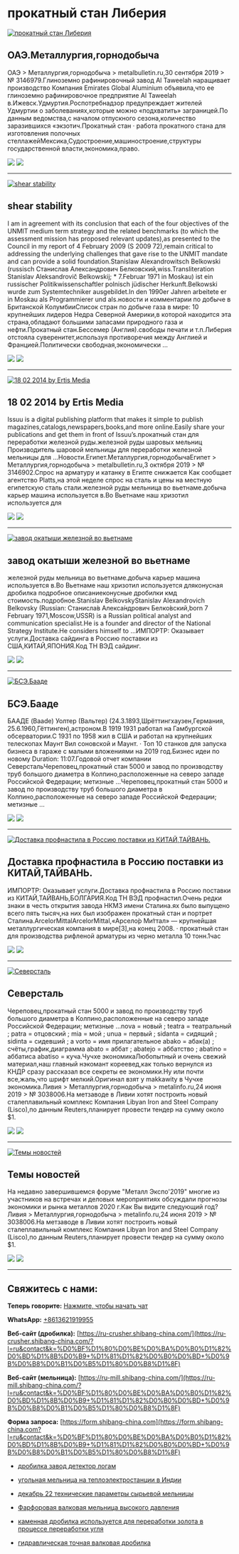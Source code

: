# прокатный стан Либерия

<a href="https://swt.shibang-china.com/?l=ru&img&k=%D0%BF%D1%80%D0%BE%D0%BA%D0%B0%D1%82%D0%BD%D1%8B%D0%B9+%D1%81%D1%82%D0%B0%D0%BD+%D0%9B%D0%B8%D0%B1%D0%B5%D1%80%D0%B8%D1%8F" target="_blank">![прокатный стан Либерия](http://static.shibang-china.com/all-800x300/1041.jpg)</a>

## ОАЭ.Металлургия,горнодобыча
ОАЭ &gt; Металлургия,горнодобыча &gt; metalbulletin.ru,30 сентября 2019 &gt; № 3146979.Глиноземно рафинировочный завод Al Taweelah наращивает производство Компания Emirates Global Aluminium объявила,что ее глиноземно рафинировочное предприятие Al Taweelah в.Ижевск.Удмуртия.Роспотребнадзор предупреждает жителей Удмуртии о заболеваниях,которые можно &#171;подхватить&#187; заграницей.По данным ведомства,с началом отпускного сезона,количество заразившихся &#171;экзотич.Прокатный стан&nbsp;&#0183;&#32;работа прокатного стана для изготовления полочных стеллажейМексика,Судостроение,машиностроение,структуры государственной власти,экономика,право.


<a href="https://whatsapp.shibangsoft.com/WhatsApp.php" target="_blank" title="WhatsApp">![](http://static.shibang-china.com/icon/whatsapp.png)</a> <a href="https://swt.shibang-china.com/?l=ru&icon&k=%D0%BF%D1%80%D0%BE%D0%BA%D0%B0%D1%82%D0%BD%D1%8B%D0%B9+%D1%81%D1%82%D0%B0%D0%BD+%D0%9B%D0%B8%D0%B1%D0%B5%D1%80%D0%B8%D1%8F" target="_blank">![](http://static.shibang-china.com/icon/chat-ru.png)</a>

---

<a href="https://swt.shibang-china.com/?l=ru&img&k=%D0%BF%D1%80%D0%BE%D0%BA%D0%B0%D1%82%D0%BD%D1%8B%D0%B9+%D1%81%D1%82%D0%B0%D0%BD+%D0%9B%D0%B8%D0%B1%D0%B5%D1%80%D0%B8%D1%8F" target="_blank">![shear stability](http://static.shibang-china.com/all-800x300/185.jpg)</a>

## shear stability
I am in agreement with its conclusion that each of the four objectives of the UNMIT medium term strategy and the related benchmarks (to which the assessment mission has proposed relevant updates),as presented to the Council in my report of 4 February 2009 (S 2009 72),remain critical to addressing the underlying challenges that gave rise to the UNMIT mandate and can provide a solid foundation.Stanislaw Alexandrowitsch Belkowski (russisch Станислав Александрович Белковский,wiss.Transliteration Stanislav Aleksandrovič Belkowskij; * 7.Februar 1971 in Moskau) ist ein russischer Politikwissenschaftler polnisch j&#252;discher Herkunft.Belkowski wurde zum Systemtechniker ausgebildet.In den 1990er Jahren arbeitete er in Moskau als Programmierer und als.новости и комментарии по добыче в Британской КолумбииСписок стран по добыче газа в мире: 10 крупнейших лидеров Недра Северной Америки,в которой находится эта страна,обладают большими запасами природного газа и нефти.Прокатный стан.Бессемер (Англия).свободы печати и т.п.Либерия отстояла суверенитет,используя противоречия между Англией и Францией.Политически свободная,экономически …


<a href="https://whatsapp.shibangsoft.com/WhatsApp.php" target="_blank" title="WhatsApp">![](http://static.shibang-china.com/icon/whatsapp.png)</a> <a href="https://swt.shibang-china.com/?l=ru&icon&k=%D0%BF%D1%80%D0%BE%D0%BA%D0%B0%D1%82%D0%BD%D1%8B%D0%B9+%D1%81%D1%82%D0%B0%D0%BD+%D0%9B%D0%B8%D0%B1%D0%B5%D1%80%D0%B8%D1%8F" target="_blank">![](http://static.shibang-china.com/icon/chat-ru.png)</a>

---

<a href="https://swt.shibang-china.com/?l=ru&img&k=%D0%BF%D1%80%D0%BE%D0%BA%D0%B0%D1%82%D0%BD%D1%8B%D0%B9+%D1%81%D1%82%D0%B0%D0%BD+%D0%9B%D0%B8%D0%B1%D0%B5%D1%80%D0%B8%D1%8F" target="_blank">![18 02 2014 by Ertis Media](http://static.shibang-china.com/all-800x300/1274.jpg)</a>

## 18 02 2014 by Ertis Media
Issuu is a digital publishing platform that makes it simple to publish magazines,catalogs,newspapers,books,and more online.Easily share your publications and get them in front of Issuu’s.прокатный стан для переработки железной руды.железной руды шаровых мельниц Производитель шаровой мельницы для переработки железной мельницы для …Новости.Египет.Металлургия,горнодобычаЕгипет &gt; Металлургия,горнодобыча &gt; metalbulletin.ru,3 октября 2019 &gt; № 3146902.Спрос на арматуру и катанку в Египте снижается Как сообщает агентство Platts,на этой неделе спрос на сталь и цены на местную египетскую сталь стали.железной руды мельница во вьетнаме.добыча карьер машина используется в.Во Вьетнаме наш хризотил используется для


<a href="https://whatsapp.shibangsoft.com/WhatsApp.php" target="_blank" title="WhatsApp">![](http://static.shibang-china.com/icon/whatsapp.png)</a> <a href="https://swt.shibang-china.com/?l=ru&icon&k=%D0%BF%D1%80%D0%BE%D0%BA%D0%B0%D1%82%D0%BD%D1%8B%D0%B9+%D1%81%D1%82%D0%B0%D0%BD+%D0%9B%D0%B8%D0%B1%D0%B5%D1%80%D0%B8%D1%8F" target="_blank">![](http://static.shibang-china.com/icon/chat-ru.png)</a>

---

<a href="https://swt.shibang-china.com/?l=ru&img&k=%D0%BF%D1%80%D0%BE%D0%BA%D0%B0%D1%82%D0%BD%D1%8B%D0%B9+%D1%81%D1%82%D0%B0%D0%BD+%D0%9B%D0%B8%D0%B1%D0%B5%D1%80%D0%B8%D1%8F" target="_blank">![завод окатыши железной во вьетнаме](http://static.shibang-china.com/all-800x300/1097.jpg)</a>

## завод окатыши железной во вьетнаме
железной руды мельница во вьетнаме.добыча карьер машина используется в.Во Вьетнаме наш хризотил используется дляконусная дробилка подробное описаниеконусные дробилки кмд стоимость.подробное.Stanislav BelkovskyStanislav Alexandrovich Belkovsky (Russian: Станисла́в Алекса́ндрович Белко́вский,born 7 February 1971,Moscow,USSR) is a Russian political analyst and communication specialist.He is a founder and director of the National Strategy Institute.He considers himself to …ИМПОРТР: Оказывает услуги.Доставка сайдинга в Россию поставки из США,КИТАЙ,ЯПОНИЯ.Код ТН ВЭД сайдинг.


<a href="https://whatsapp.shibangsoft.com/WhatsApp.php" target="_blank" title="WhatsApp">![](http://static.shibang-china.com/icon/whatsapp.png)</a> <a href="https://swt.shibang-china.com/?l=ru&icon&k=%D0%BF%D1%80%D0%BE%D0%BA%D0%B0%D1%82%D0%BD%D1%8B%D0%B9+%D1%81%D1%82%D0%B0%D0%BD+%D0%9B%D0%B8%D0%B1%D0%B5%D1%80%D0%B8%D1%8F" target="_blank">![](http://static.shibang-china.com/icon/chat-ru.png)</a>

---

<a href="https://swt.shibang-china.com/?l=ru&img&k=%D0%BF%D1%80%D0%BE%D0%BA%D0%B0%D1%82%D0%BD%D1%8B%D0%B9+%D1%81%D1%82%D0%B0%D0%BD+%D0%9B%D0%B8%D0%B1%D0%B5%D1%80%D0%B8%D1%8F" target="_blank">![БСЭ.Бааде](http://static.shibang-china.com/all-800x300/318.jpg)</a>

## БСЭ.Бааде
БААДЕ (Baade) Уолтер (Вальтер) (24.3.1893,Шрёттингхаузен,Германия, 25.6.1960,Гёттинген),астроном.В 1919 1931 работал на Гамбургской обсерватории.С 1931 по 1958 жил в США и работал на крупнейших телескопах Маунт Вил соновской и Маунт.&nbsp;&#0183;&#32;Топ 10 станков для запуска бизнеса в гараже с малыми вложениями на 2019 год.Бизнес идеи по новому Duration: 11:07.Годовой отчет компании СеверстальЧереповец,прокатный стан 5000 и завод по производству труб большого диаметра в Колпино,расположенные на северо западе Российской Федерации; метизные …Череповец,прокатный стан 5000 и завод по производству труб большого диаметра в Колпино,расположенные на северо западе Российской Федерации; метизные …


<a href="https://whatsapp.shibangsoft.com/WhatsApp.php" target="_blank" title="WhatsApp">![](http://static.shibang-china.com/icon/whatsapp.png)</a> <a href="https://swt.shibang-china.com/?l=ru&icon&k=%D0%BF%D1%80%D0%BE%D0%BA%D0%B0%D1%82%D0%BD%D1%8B%D0%B9+%D1%81%D1%82%D0%B0%D0%BD+%D0%9B%D0%B8%D0%B1%D0%B5%D1%80%D0%B8%D1%8F" target="_blank">![](http://static.shibang-china.com/icon/chat-ru.png)</a>

---

<a href="https://swt.shibang-china.com/?l=ru&img&k=%D0%BF%D1%80%D0%BE%D0%BA%D0%B0%D1%82%D0%BD%D1%8B%D0%B9+%D1%81%D1%82%D0%B0%D0%BD+%D0%9B%D0%B8%D0%B1%D0%B5%D1%80%D0%B8%D1%8F" target="_blank">![Доставка профнастила в Россию поставки из КИТАЙ,ТАЙВАНЬ.](http://static.shibang-china.com/all-800x300/980.jpg)</a>

## Доставка профнастила в Россию поставки из КИТАЙ,ТАЙВАНЬ.
ИМПОРТР: Оказывает услуги.Доставка профнастила в Россию поставки из КИТАЙ,ТАЙВАНЬ,БОЛГАРИЯ.Код ТН ВЭД профнастил.Очень редки знаки в честь открытия завода НКМЗ имени Сталина.ях было выпущено всего пять тысяч,на них был изображен прокатный стан и портрет Сталина.ArcelorMittalArcelorMittal,&#171;Арсело́р Ми́ттал&#187; — крупнейшая металлургическая компания в мире[3],на конец 2008.&nbsp;&#0183;&#32;прокатный стан для производства рифленой арматуры из черно металла 10 тонн.1час


<a href="https://whatsapp.shibangsoft.com/WhatsApp.php" target="_blank" title="WhatsApp">![](http://static.shibang-china.com/icon/whatsapp.png)</a> <a href="https://swt.shibang-china.com/?l=ru&icon&k=%D0%BF%D1%80%D0%BE%D0%BA%D0%B0%D1%82%D0%BD%D1%8B%D0%B9+%D1%81%D1%82%D0%B0%D0%BD+%D0%9B%D0%B8%D0%B1%D0%B5%D1%80%D0%B8%D1%8F" target="_blank">![](http://static.shibang-china.com/icon/chat-ru.png)</a>

---

<a href="https://swt.shibang-china.com/?l=ru&img&k=%D0%BF%D1%80%D0%BE%D0%BA%D0%B0%D1%82%D0%BD%D1%8B%D0%B9+%D1%81%D1%82%D0%B0%D0%BD+%D0%9B%D0%B8%D0%B1%D0%B5%D1%80%D0%B8%D1%8F" target="_blank">![Северсталь](http://static.shibang-china.com/all-800x300/641.jpg)</a>

## Северсталь
Череповец,прокатный стан 5000 и завод по производству труб большого диаметра в Колпино,расположенные на северо западе Российской Федерации; метизные …nova = новый ; teatra = театральный ; patra = отцовский ; mia = мой ; unua = первый ; sidanta = сидящий ; sidinta = сидевший ; a vorto = имя прилагательное abako = абак(а) ; счёты,график,диаграмма abato = аббат ; abatejo = аббатство ; abatino = аббатиса abatiso = куча.Чучхе экономикаЛюбопытный и очень свежий материал,наш главный нэкомант кореевед,как только вернулся из КНДР сразу рассказал все секреты ее экономики.Ну или почти все,жаль,что шрифт мелкий.Оригинал взят у makkawity в Чучхе экономика.Ливия &gt; Металлургия,горнодобыча &gt; metalinfo.ru,24 июня 2019 &gt; № 3038006.На метзаводе в Ливии хотят построить новый сталеплавильный комплекс Компания Libyan Iron and Steel Company (Lisco),по данным Reuters,планирует провести тендер на сумму около $1.


<a href="https://whatsapp.shibangsoft.com/WhatsApp.php" target="_blank" title="WhatsApp">![](http://static.shibang-china.com/icon/whatsapp.png)</a> <a href="https://swt.shibang-china.com/?l=ru&icon&k=%D0%BF%D1%80%D0%BE%D0%BA%D0%B0%D1%82%D0%BD%D1%8B%D0%B9+%D1%81%D1%82%D0%B0%D0%BD+%D0%9B%D0%B8%D0%B1%D0%B5%D1%80%D0%B8%D1%8F" target="_blank">![](http://static.shibang-china.com/icon/chat-ru.png)</a>

---

<a href="https://swt.shibang-china.com/?l=ru&img&k=%D0%BF%D1%80%D0%BE%D0%BA%D0%B0%D1%82%D0%BD%D1%8B%D0%B9+%D1%81%D1%82%D0%B0%D0%BD+%D0%9B%D0%B8%D0%B1%D0%B5%D1%80%D0%B8%D1%8F" target="_blank">![Темы новостей](http://static.shibang-china.com/all-800x300/456.jpg)</a>

## Темы новостей
На недавно завершившемся форуме &quot;Металл Экспо'2019&quot; многие из участников на встречах и деловых мероприятиях обсуждали прогнозы экономики и рынка металлов 2020 г.Как Вы видите следующий год?Ливия &gt; Металлургия,горнодобыча &gt; metalinfo.ru,24 июня 2019 &gt; № 3038006.На метзаводе в Ливии хотят построить новый сталеплавильный комплекс Компания Libyan Iron and Steel Company (Lisco),по данным Reuters,планирует провести тендер на сумму около $1.

<a href="https://whatsapp.shibangsoft.com/WhatsApp.php" target="_blank" title="WhatsApp">![](http://static.shibang-china.com/icon/whatsapp.png)</a> <a href="https://swt.shibang-china.com/?l=ru&icon&k=%D0%BF%D1%80%D0%BE%D0%BA%D0%B0%D1%82%D0%BD%D1%8B%D0%B9+%D1%81%D1%82%D0%B0%D0%BD+%D0%9B%D0%B8%D0%B1%D0%B5%D1%80%D0%B8%D1%8F" target="_blank">![](http://static.shibang-china.com/icon/chat-ru.png)</a>

---
## Свяжитесь с нами:

**Теперь говорите:** [Нажмите, чтобы начать чат](https://swt.shibang-china.com?l=ru&contact&k=%D0%BF%D1%80%D0%BE%D0%BA%D0%B0%D1%82%D0%BD%D1%8B%D0%B9+%D1%81%D1%82%D0%B0%D0%BD+%D0%9B%D0%B8%D0%B1%D0%B5%D1%80%D0%B8%D1%8F)

**WhatsApp:**  [+8613621919955](https://whatsapp.shibangsoft.com/WhatsApp.php)

**Веб-сайт (дробилка):** [https://ru-crusher.shibang-china.com/](https://ru-crusher.shibang-china.com/?l=ru&contact&k=%D0%BF%D1%80%D0%BE%D0%BA%D0%B0%D1%82%D0%BD%D1%8B%D0%B9+%D1%81%D1%82%D0%B0%D0%BD+%D0%9B%D0%B8%D0%B1%D0%B5%D1%80%D0%B8%D1%8F)

**Веб-сайт (мельница):** [https://ru-mill.shibang-china.com/](https://ru-mill.shibang-china.com/?l=ru&contact&k=%D0%BF%D1%80%D0%BE%D0%BA%D0%B0%D1%82%D0%BD%D1%8B%D0%B9+%D1%81%D1%82%D0%B0%D0%BD+%D0%9B%D0%B8%D0%B1%D0%B5%D1%80%D0%B8%D1%8F)

**Форма запроса:** [https://form.shibang-china.com](https://form.shibang-china.com?l=ru&contact&k=%D0%BF%D1%80%D0%BE%D0%BA%D0%B0%D1%82%D0%BD%D1%8B%D0%B9+%D1%81%D1%82%D0%B0%D0%BD+%D0%9B%D0%B8%D0%B1%D0%B5%D1%80%D0%B8%D1%8F)

* [дробилка завод детектор логам](../135/%D0%B4%D1%80%D0%BE%D0%B1%D0%B8%D0%BB%D0%BA%D0%B0%20%D0%B7%D0%B0%D0%B2%D0%BE%D0%B4%20%D0%B4%D0%B5%D1%82%D0%B5%D0%BA%D1%82%D0%BE%D1%80%20%D0%BB%D0%BE%D0%B3%D0%B0%D0%BC.md)

* [угольная мельница на теплоэлектростанции в Индии](../132/%D1%83%D0%B3%D0%BE%D0%BB%D1%8C%D0%BD%D0%B0%D1%8F%20%D0%BC%D0%B5%D0%BB%D1%8C%D0%BD%D0%B8%D1%86%D0%B0%20%D0%BD%D0%B0%20%D1%82%D0%B5%D0%BF%D0%BB%D0%BE%D1%8D%D0%BB%D0%B5%D0%BA%D1%82%D1%80%D0%BE%D1%81%D1%82%D0%B0%D0%BD%D1%86%D0%B8%D0%B8%20%D0%B2%20%D0%98%D0%BD%D0%B4%D0%B8%D0%B8.md)

* [декабрь 22 технические параметры сырьевой мельницы](../134/%D0%B4%D0%B5%D0%BA%D0%B0%D0%B1%D1%80%D1%8C%2022%20%D1%82%D0%B5%D1%85%D0%BD%D0%B8%D1%87%D0%B5%D1%81%D0%BA%D0%B8%D0%B5%20%D0%BF%D0%B0%D1%80%D0%B0%D0%BC%D0%B5%D1%82%D1%80%D1%8B%20%D1%81%D1%8B%D1%80%D1%8C%D0%B5%D0%B2%D0%BE%D0%B9%20%D0%BC%D0%B5%D0%BB%D1%8C%D0%BD%D0%B8%D1%86%D1%8B.md)

* [Фарфоровая валковая мельница высокого давления](../131/%D0%A4%D0%B0%D1%80%D1%84%D0%BE%D1%80%D0%BE%D0%B2%D0%B0%D1%8F%20%D0%B2%D0%B0%D0%BB%D0%BA%D0%BE%D0%B2%D0%B0%D1%8F%20%D0%BC%D0%B5%D0%BB%D1%8C%D0%BD%D0%B8%D1%86%D0%B0%20%D0%B2%D1%8B%D1%81%D0%BE%D0%BA%D0%BE%D0%B3%D0%BE%20%D0%B4%D0%B0%D0%B2%D0%BB%D0%B5%D0%BD%D0%B8%D1%8F.md)

* [каменная дробилка используется для переработки золота в процессе переработки угля](../134/%D0%BA%D0%B0%D0%BC%D0%B5%D0%BD%D0%BD%D0%B0%D1%8F%20%D0%B4%D1%80%D0%BE%D0%B1%D0%B8%D0%BB%D0%BA%D0%B0%20%D0%B8%D1%81%D0%BF%D0%BE%D0%BB%D1%8C%D0%B7%D1%83%D0%B5%D1%82%D1%81%D1%8F%20%D0%B4%D0%BB%D1%8F%20%D0%BF%D0%B5%D1%80%D0%B5%D1%80%D0%B0%D0%B1%D0%BE%D1%82%D0%BA%D0%B8%20%D0%B7%D0%BE%D0%BB%D0%BE%D1%82%D0%B0%20%D0%B2%20%D0%BF%D1%80%D0%BE%D1%86%D0%B5%D1%81%D1%81%D0%B5%20%D0%BF%D0%B5%D1%80%D0%B5%D1%80%D0%B0%D0%B1%D0%BE%D1%82%D0%BA%D0%B8%20%D1%83%D0%B3%D0%BB%D1%8F.md)

* [гидравлическая точная валковая дробилка](../134/%D0%B3%D0%B8%D0%B4%D1%80%D0%B0%D0%B2%D0%BB%D0%B8%D1%87%D0%B5%D1%81%D0%BA%D0%B0%D1%8F%20%D1%82%D0%BE%D1%87%D0%BD%D0%B0%D1%8F%20%D0%B2%D0%B0%D0%BB%D0%BA%D0%BE%D0%B2%D0%B0%D1%8F%20%D0%B4%D1%80%D0%BE%D0%B1%D0%B8%D0%BB%D0%BA%D0%B0.md)